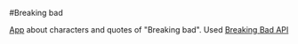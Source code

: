
#Breaking bad

[App](https://vvaleri.github.io/breakingbad/) about characters and quotes of "Breaking bad". Used [Breaking Bad API](https://www.breakingbadapi.com/)
